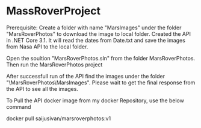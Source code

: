 # MassRoverProject

Prerequisite: Create a folder with name "MarsImages" under the folder "MarsRoverPhotos" to download the image to local folder.
Created the API in .NET Core 3.1. It will read the dates from Date.txt and save the images from Nasa API to the local folder.

Open the soultion "MarsRoverPhotos.sln" from the folder MarsRoverPhotos. Then run the MarsRoverPhotos project

After successfull run of the API find the images under the folder "\MarsRoverPhotos\MarsImages".
Please wait to get the final response from the API to see all the images.

To Pull the API docker image from my docker Repository, use the below command

docker pull saijusivan/marsroverphotos:v1